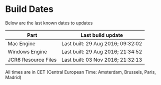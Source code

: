 # Build Dates

Below are the last known dates to updates

Part | Last build update
-----|-----
Mac Engine | Last built: 29 Aug 2016; 09:32:02
Windows Engine | Last built: 29 Aug 2016; 21:34:52
JCR6 Resource Files | Last built: 03 Nov 2016; 21:32:13
All times are in CET (Central European Time: Amsterdam, Brussels, Paris, Madrid)



